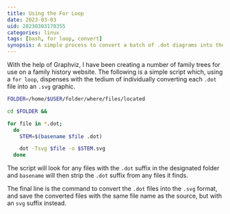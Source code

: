 ```yaml
---
title: Using the For Loop
date: 2023-03-03
uid: 20230303170355
categories: linux 
tags: [bash, for loop, convert]
synopsis: A simple process to convert a batch of .dot diagrams into the .svg format using a for loop in Linux.
---
```


With the help of Graphviz, I have been creating a number of family trees for use on a family history website. The following is a simple script which, using a `for loop`, dispenses with the tedium of individually converting each `.dot` file into an `.svg` graphic.

```bash
FOLDER=/home/$USER/folder/where/files/located

cd $FOLDER &&

for file in *.dot;
  do
    STEM=$(basename $file .dot)

    dot -Tsvg $file -o $STEM.svg
  done
```

The script will look for any files with the `.dot` suffix in the designated folder and `basename` will then strip the `.dot` suffix from any files it finds.

The final line is the command to convert the `.dot` files into the `.svg` format, and save the converted files with the same file name as the source, but with an `svg` suffix instead.
